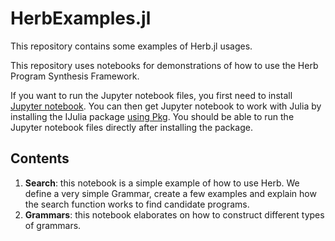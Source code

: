 # HerbExamples.jl

This repository contains some examples of Herb.jl usages.

This repository uses notebooks for demonstrations of how to use the Herb Program Synthesis Framework. 

If you want to run the Jupyter notebook files, you first need to install [Jupyter notebook](https://jupyter.org/install).
You can then get Jupyter notebook to work with Julia by installing the IJulia package [using Pkg](https://docs.julialang.org/en/v1/stdlib/Pkg/).
You should be able to run the Jupyter notebook files directly after installing the package.

## Contents

1. **Search**: this notebook is a simple example of how to use Herb. We define a very simple Grammar, create a few examples and explain how the search function works to find candidate programs.
2. **Grammars**: this notebook elaborates on how to construct different types of grammars.